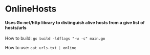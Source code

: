 # OnlineHosts

#### Uses Go net/http library to distinguish alive hosts from a give list of hosts/urls 

How to build:
`go build -ldflags "-w -s" main.go`

How to use: 
`cat urls.txt | online`
